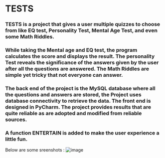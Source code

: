 # TESTS

### TESTS is a project that gives a user multiple quizzes to choose from like EQ test, Personality Test, Mental Age Test, and even some Math Riddles.
 
### While taking the Mental age and EQ test, the program calculates the score and displays the result. The personality Test reveals the significance of the answers given by the user after all the questions are answered. The Math Riddles are simple yet tricky that not everyone can answer.
 
### The back end of the project is the MySQL database where all the questions and answers are stored, the Project uses database connectivity to retrieve the data. The front end is designed in PyCharm. The project provides results that are quite reliable as are adopted and modified from reliable sources.

### A function ENTERTAIN is added to make the user experience a little fun.
Below are some sreenshots :
![image](https://user-images.githubusercontent.com/72311204/128839574-1c76d880-0e53-4fe7-bc15-3dda67a43bda.png)

